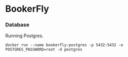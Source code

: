 # BookerFly

### Database
Running Postgres.
```shell
docker run --name bookerfly-postgres -p 5432:5432 -e POSTGRES_PASSWORD=root -d postgres
```